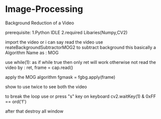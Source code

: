 # Image-Processing
Background Reduction of a Video

prerequisite: 1.Python IDLE 2.required Libaries(Numpy,CV2)

import the video or i can say read the video use reateBackgroundSubtractorMOG2 to subtract background this basically a Algorithm Name as : MOG

use while(1): as if while true then only ret will work otherwise not read the video by : ret, frame = cap.read()

apply the MOG algorithm fgmask = fgbg.apply(frame)

show to use twice to see both the video

to break the loop use or press "s" key on keyboard cv2.waitKey(1) & 0xFF == ord('f')

after that destroy all window
